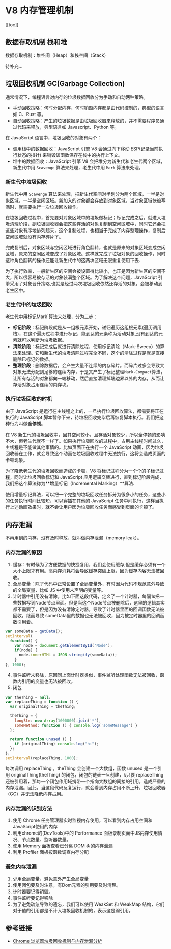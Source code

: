 # V8 内存管理机制

[[toc]]
## 数据存取机制 栈和堆

数据存取机制：堆空间（Heap）和栈空间（Stack）

待补充...


## 垃圾回收机制 GC(Garbage Collection)

通常情况下，编程语言对内存的垃圾数据回收分为手动和自动两种策略。
- 手动回收策略：何时分配内存、何时销毁内存都是由代码控制的，典型的语言如 C、Rust 等。
- 自动回收策略：产生的垃圾数据是由垃圾回收器来释放的，并不需要程序员通过代码来释放，典型语言如 Javascript、Python 等。

在 JavaScript 语言中，垃圾回收的对象有两个：
- 调用栈中的数据回收：JavaScript 引擎 V8 会通过向下移动 ESP(记录当前执行状态的指针) 来销毁该函数保存在栈中的执行上下文。
- 堆中的数据回收：JavaScript 引擎 V8 会把堆分为新生代和老生代两个区域，新生代中用 `Scavenge` 算法来处理，老生代中用 `Mark` 算法来处理。

### 新生代中垃圾回收

新生代中用 `Scavenge` 算法来处理，把新生代空间对半划分为两个区域，一半是对象区域，一半是空闲区域。新加入的对象都会存放到对象区域，当对象区域快被写满时，就需要执行一次垃圾回收操作。

在垃圾回收过程中，首先要对对象区域中的垃圾做标记；标记完成之后，就进入垃圾清理阶段，副垃圾回收器会把这些存活的对象复制到空闲区域中，同时它还会把这些对象有序地排列起来，这个复制过程，也相当于完成了内存整理操作，复制后空闲区域就没有内存碎片了。

完成复制后，对象区域与空闲区域进行角色翻转，也就是原来的对象区域变成空闲区域，原来的空闲区域变成了对象区域。这样就完成了垃圾对象的回收操作，同时这种角色翻转的操作还能让新生代中的这两块区域无限重复使用下去.

为了执行效率，一般新生区的空间会被设置得比较小，也正是因为新生区的空间不大，所以很容易被存活的对象装满整个区域。为了解决这个问题，JavaScript 引擎采用了对象晋升策略,也就是经过两次垃圾回收依然还存活的对象，会被移动到老生区中。

### 老生代中的垃圾回收
老生代中用标记Mark`算法来处理，分为三步：
- **标记阶段**：标记阶段就是从一组根元素开始，递归遍历这组根元素(遍历调用栈)，在这个遍历过程中进行标记，能到达的元素称为活动对象,没有到达的元素就可以判断为垃圾数据。
- **清除阶段**：标记完成后就进行清除过程，使用标记清除（Mark-Sweep）的算法来处理。它和新生代的垃圾清除过程完全不同，这个的清除过程是就是直接删除已标记的数据。
- **整理阶段**：删除数据后，会产生大量不连续的内存碎片。而碎片过多会导致大对象无法分配到足够的连续内存，于是又产生了标记整理`Mark-Compact`算法，让所有存活的对象都向一端移动，然后直接清理掉端边界以外的内存，从而让存活对象占用连续的内存块。

### 执行垃圾回收的时机

由于 JavaScript 是运行在主线程之上的，一旦执行垃圾回收算法，都需要将正在执行的 JavaScript 脚本暂停下来，待垃圾回收完毕后再恢复脚本执行。我们把这种行为叫做**全停顿**。

在 V8 新生代的垃圾回收中，因其空间较小，且存活对象较少，所以全停顿的影响不大，但老生代就不一样了。如果执行垃圾回收的过程中，占用主线程时间过久，主线程是不能做其他事情的。比如页面正在执行一个 JavaScript 动画，因为垃圾回收器在工作，就会导致这个动画在垃圾回收过程中无法执行，这将会造成页面的卡顿现象。

为了降低老生代的垃圾回收而造成的卡顿，V8 将标记过程分为一个个的子标记过程，同时让垃圾回收标记和 JavaScript 应用逻辑交替进行，直到标记阶段完成，我们把这个算法称为**增量标记（Incremental Marking）**算法.

使用增量标记算法，可以把一个完整的垃圾回收任务拆分为很多小的任务，这些小的任务执行时间比较短，可以穿插在其他的 JavaScript 任务中间执行，这样当执行上述动画效果时，就不会让用户因为垃圾回收任务而感受到页面的卡顿了。

## 内存泄漏

不再用到的内存，没有及时释放，就叫做内存泄漏（memory leak）。

### 内存泄漏的原因

1. 缓存：有时候为了方便数据的快捷复用，我们会使用缓存,但是缓存必须有一个大小上限才有用。高内存消耗将会导致缓存突破上限，因为缓存内容无法被回收。
2. 全局变量：除了代码中正常设置了全局变量外，有时因为代码不规范意外导致的全局变量，比如 JS 中使用未声明的变量等。
3. 计时器中引用没有清除。比如下面这段代码，定义了一个计时器，每隔1s把一些数据写到Node节点里面。但是当这个Node节点被删除后，这里的逻辑其实都不需要了，但是因为没有清除定时器，导致了计时器里面的回调函数无法被回收，继而导致 someData里的数据也无法被回收，因为被定时器里的回调函数引用着。
```js
var someData = getData();
setInterval(
  function() {
    var node = document.getElementById('Node');
    if(node) {
      node.innerHTML = JSON.stringify(someData));
    }
}, 1000);
```
4. 事件监听未移除，原因同上面计时器类似，事件监听处理函数无法被回收，函数内引用的变量也无法被回收。
5. 闭包
```js
var theThing = null;
var replaceThing = function () {
  var originalThing = theThing;

  theThing = {
    longStr: new Array(1000000).join('*'),
    someMethod: function () { console.log('someMessage') }
  };

  return function unused () {
    if (originalThing) console.log("hi");
  };
};
setInterval(replaceThing, 1000);
```
每次调用 replaceThing ，theThing 会创建一个大数组，函数 unused 是一个引用 originalThing(theThing) 的闭包，闭包的链表一旦创建，k只要 replaceThing 还被引用着，那每一个闭包作用域携带一个指向大数组的间接的引用，造成严重的内存泄漏。因此，当这段代码反复运行，就会看到内存占用不断上升，垃圾回收器（GC）并无法降低内存占用。

### 内存泄漏的识别方法

1. 使用 Chrome 任务管理器实时监视内存使用，可以看到内存占用空间和JavaScript使用的内存
2. 利用chrome的(DevTools)中的 Performance 面板录制页面中JS内存使用情况、节点数量、监听器数量。
3. 使用 Memory 面板查看已分离 DOM 树的内存泄漏
4. 利用 Profiler 面板按函数调查内存分配


### 避免内存泄漏
1. 少用全局变量，避免意外产生全局变量
2. 使用闭包要及时注意，有Dom元素的引用要及时清理。
3. 计时器要记得销毁。
4. 事件监听要记得移除
5. 为了避免疏忽导致的遗忘，我们可以使用 WeakSet 和 WeakMap 结构，它们对于值的引用都是不计入垃圾回收机制的，表示这是弱引用。

## 参考链接
- [Chrome 浏览器垃圾回收机制与内存泄漏分析](https://cloud.tencent.com/developer/article/1557608)